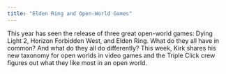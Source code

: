 ```yaml
---
title: "Elden Ring and Open-World Games"
---
```

This year has seen the release of three great open-world games: Dying Light 2, Horizon Forbidden West, and Elden Ring. What do they all have in common? And what do they all do differently? This week, Kirk shares his new taxonomy for open worlds in video games and the Triple Click crew figures out what they like most in an open world.